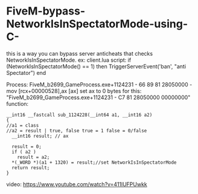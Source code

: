 # FiveM-bypass-NetworkIsInSpectatorMode-using-C-
this is a way you can bypass server anticheats that checks NetworkIsInSpectatorMode. ex: client.lua script:
if (NetworkIsInSpectatorMode() == 1) then TriggerServerEvent('ban', "anti Spectator") end

Process:
FiveM_b2699_GameProcess.exe+1124231 - 66 89 81 28050000     - mov [rcx+00000528],ax [ax] set ax to 0 bytes for this: "FiveM_b2699_GameProcess.exe+1124231 - C7 81 28050000 00000000"
function:
```
__int16 __fastcall sub_1124228(__int64 a1, __int16 a2)
{
//a1 = class
//a2 = result | true, false true = 1 false = 0/false
  __int16 result; // ax

  result = 0;
  if ( a2 )
    result = a2;
  *(_WORD *)(a1 + 1320) = result;//set NetworkIsInSpectatorMode
  return result;
}
```
video: https://www.youtube.com/watch?v=411lUFPUwkk
